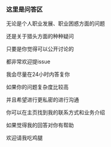 ### 这里是问答区

无论是个人职业发展、职业困惑方面的问题

还是关于猎头方面的种种疑问

只要是你觉得可以公开讨论的

都非常欢迎提issue

我会尽量在24小时内答复你


如果你的问题复杂度比较高

并且希望进行更私密的进行沟通

你可以在主页找到我的联系方式和业务介绍



如果觉得我的回答对你有帮助

欢迎请我吃鸡腿

[](https://user-images.githubusercontent.com/13960647/71870490-0e490580-3151-11ea-9dfb-b41ab7a0394e.jpg)
